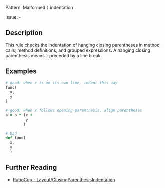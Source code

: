 Pattern: Malformed `)` indentation

Issue: -

## Description

This rule checks the indentation of hanging closing parentheses in
method calls, method definitions, and grouped expressions. A hanging
closing parenthesis means `)` preceded by a line break.

## Examples

```ruby
# good: when x is on its own line, indent this way
func(
  x,
  y
)

# good: when x follows opening parenthesis, align parentheses
a = b * (x +
         y
        )

# bad
def func(
  x,
  y
  )
```

## Further Reading

* [RuboCop - Layout/ClosingParenthesisIndentation](https://rubocop.readthedocs.io/en/latest/cops_layout/#layoutclosingparenthesisindentation)
